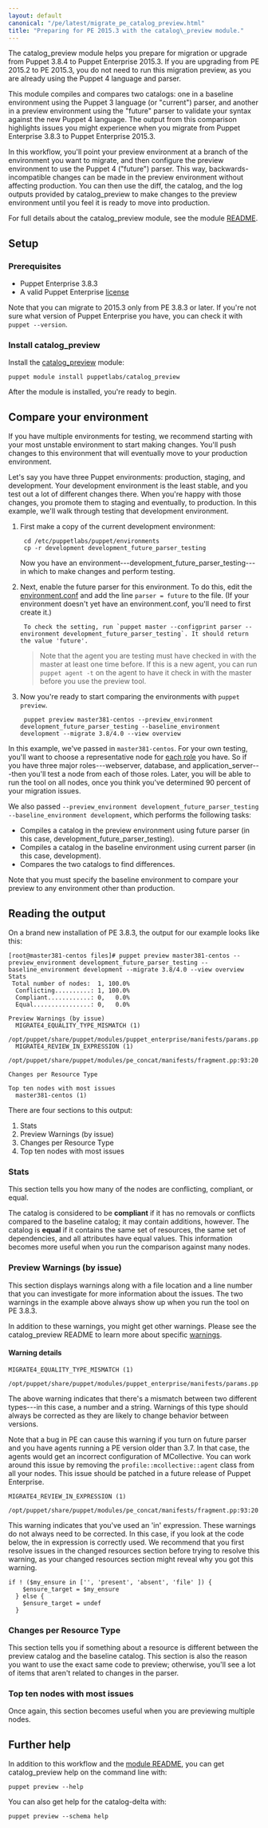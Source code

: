 ```yaml
---
layout: default
canonical: "/pe/latest/migrate_pe_catalog_preview.html"
title: "Preparing for PE 2015.3 with the catalog\_preview module."
---
```


[catalogpreview]: https://forge.puppetlabs.com/puppetlabs/catalog_preview
[license]: ./install_what_and_where.html#license-file
[parser]: puppet/3.8/reference/config_file_environment.html#parser
[roles]: ./puppet_assign_configurations.html#assigning-configuration-data-with-role-and-profile-modules

The catalog_preview module helps you prepare for migration or upgrade from Puppet 3.8.4 to Puppet Enterprise 2015.3. If you are upgrading from PE 2015.2 to PE 2015.3, you do not need to run this migration preview, as you are already using the Puppet 4 language and parser.

This module compiles and compares two catalogs: one in a baseline environment using the Puppet 3 language (or "current") parser, and another in a preview environment using the "future" parser to validate your syntax against the new Puppet 4 language. The output from this comparison highlights issues you might experience when you migrate from Puppet Enterprise 3.8.3 to Puppet Enterprise 2015.3.

In this workflow, you'll point your preview environment at a branch of the environment you want to migrate, and then configure the preview environment to use the Puppet 4 ("future") parser. This way, backwards-incompatible changes can be made in the preview environment without affecting production. You can then use the diff, the catalog, and the log outputs provided by catalog_preview to make changes to the preview environment until you feel it is ready to move into production.

For full details about the catalog_preview module, see the module [README][catalogpreview].

## Setup

### Prerequisites

* Puppet Enterprise 3.8.3
* A valid Puppet Enterprise [license][license]

Note that you can migrate to 2015.3 only from PE 3.8.3 or later. If you're not sure what version of Puppet Enterprise you have, you can check it with `puppet --version`.

### Install catalog_preview

Install the [catalog_preview][catalogpreview] module:

`puppet module install puppetlabs/catalog_preview`

After the module is installed, you're ready to begin.

## Compare your environment

If you have multiple environments for testing, we recommend starting with your most unstable environment to start making changes. You'll push changes to this environment that will eventually move to your production environment. 

Let's say you have three Puppet environments: production, staging, and development. Your development environment is the least stable, and you test out a lot of different changes there. When you're happy with those changes, you promote them to staging and eventually, to production. In this example, we'll walk through testing that development environment.

1. First make a copy of the current development environment:


	    cd /etc/puppetlabs/puppet/environments
	    cp -r development development_future_parser_testing


    Now you have an environment---development_future_parser_testing---in which to make changes and perform testing. 

2. Next, enable the future parser for this environment. To do this, edit the [environment.conf][parser] and add the line `parser = future` to the file. (If your environment doesn't yet have an environment.conf, you'll need to first create it.)

        To check the setting, run `puppet master --configprint parser --environment development_future_parser_testing`. It should return the value 'future'.

      > Note that the agent you are testing must have checked in with the master at least one time before. If this is a new agent, you can run `puppet agent -t` on the agent to have it check in with the master before you use the preview tool.

3. Now you're ready to start comparing the environments with `puppet preview`. 


	    puppet preview master381-centos --preview_environment development_future_parser_testing --baseline_environment development --migrate 3.8/4.0 --view overview

In this example, we've passed in `master381-centos`. For your own testing, you'll want to choose a representative node for [each role][roles] you have. So if you have three major roles---webserver, database, and application_server---then you'll test a node from each of those roles. Later, you will be able to run the tool on all nodes, once you think you've determined 90 percent of your migration issues. 

We also passed `--preview_environment development_future_parser_testing --baseline_environment development`, which performs the following tasks: 

* Compiles a catalog in the preview environment using future parser (in this case, development_future_parser_testing).
* Compiles a catalog in the baseline environment using current parser (in this case, development).
* Compares the two catalogs to find differences.

Note that you must specify the baseline environment to compare your preview to any environment other than production.

## Reading the output

On a brand new installation of PE 3.8.3, the output for our example looks like this:

~~~
[root@master381-centos files]# puppet preview master381-centos --preview_environment development_future_parser_testing --baseline_environment development --migrate 3.8/4.0 --view overview
Stats
 Total number of nodes:  1, 100.0%
  Conflicting..........: 1, 100.0%
  Compliant............: 0,   0.0%
  Equal................: 0,   0.0%

Preview Warnings (by issue)
  MIGRATE4_EQUALITY_TYPE_MISMATCH (1)
    /opt/puppet/share/puppet/modules/puppet_enterprise/manifests/params.pp:158:26
  MIGRATE4_REVIEW_IN_EXPRESSION (1)
    /opt/puppet/share/puppet/modules/pe_concat/manifests/fragment.pp:93:20

Changes per Resource Type

Top ten nodes with most issues
  master381-centos (1)
~~~

There are four sections to this output:

1. Stats
2. Preview Warnings (by issue)
3. Changes per Resource Type
4. Top ten nodes with most issues

### Stats

This section tells you how many of the nodes are conflicting, compliant, or equal.

The catalog is considered to be **compliant** if it has no removals or conflicts compared to the baseline catalog; it may contain additions, however. The catalog is **equal** if it contains the same set of resources, the same set of dependencies, and all attributes have equal values. This information becomes more useful when you run the comparison against many nodes.  

### Preview Warnings (by issue)

This section displays warnings along with a file location and a line number that you can investigate for more information about the issues. The two warnings in the example above always show up when you run the tool on PE 3.8.3. 

In addition to these warnings, you might get other warnings. Please see the catalog_preview README to learn more about specific [warnings](https://forge.puppetlabs.com/puppetlabs/catalog_preview#migration-warnings).

#### Warning details

~~~
MIGRATE4_EQUALITY_TYPE_MISMATCH (1)
    /opt/puppet/share/puppet/modules/puppet_enterprise/manifests/params.pp:158:26
~~~

The above warning indicates that there's a mismatch between two different types---in this case, a number and a string. Warnings of this type should always be corrected as they are likely to change behavior between versions.

Note that a bug in PE can cause this warning if you turn on future parser and you have agents running a PE version older than 3.7. In that case, the agents would get an incorrect configuration of MCollective. You can work around this issue by removing the `profile::mcollective::agent` class from all your nodes. This issue should be patched in a future release of Puppet Enterprise.

~~~
MIGRATE4_REVIEW_IN_EXPRESSION (1)
    /opt/puppet/share/puppet/modules/pe_concat/manifests/fragment.pp:93:20
~~~

This warning indicates that you've used an 'in' expression. These warnings do not always need to be corrected. In this case, if you look at the code below, the in expression is correctly used. We recommend that you first resolve issues in the changed resources section before trying to resolve this warning, as your changed resources section might reveal why you got this warning.

~~~
if ! ($my_ensure in ['', 'present', 'absent', 'file' ]) {
    $ensure_target = $my_ensure
  } else {
    $ensure_target = undef
  }
~~~

### Changes per Resource Type

This section tells you if something about a resource is different between the preview catalog and the baseline catalog. This section is also the reason you want to use the exact same code to preview; otherwise, you'll see a lot of items that aren't related to changes in the parser.

### Top ten nodes with most issues

Once again, this section becomes useful when you are previewing multiple nodes.

## Further help

In addition to this workflow and the [module README][catalogpreview], you can get catalog_preview help on the command line with:

`puppet preview --help`

You can also get help for the catalog-delta with:

`puppet preview --schema help`